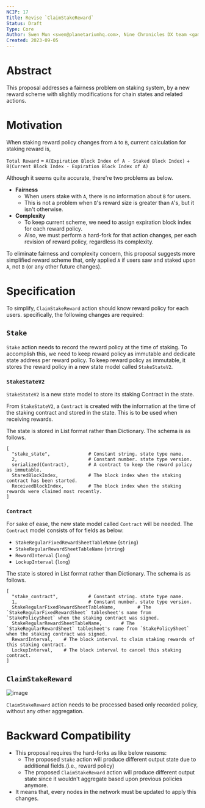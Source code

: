 ```yaml
---
NCIP: 17
Title: Revise `ClaimStakeReward` 
Status: Draft
Type: Core
Author: Swen Mun <swen@planetariumhq.com>, Nine Chronicles DX team <game-dx@planetariumhq.com> et al.
Created: 2023-09-05
---
```

# Abstract

This proposal addresses a fairness problem on staking system, by a new reward scheme with slightly modifications for chain states and related actions.

# Motivation

When staking reward policy changes from `A` to `B`, current calculation for staking reward is,

`Total Reward` = `A(Expiration Block Index of A - Staked Block Index)` + `B(Current Block Index - Expiration Block Index of A)`

Although it seems quite accurate, there're two problems as below.

- **Fairness**
  - When users stake with `A`, there is no information about `B` for users.
  - This is not a problem when `B`'s reward size is greater than `A`'s, but it isn't otherwise.
- **Complexity**
  - To keep current scheme, we need to assign expiration block index for each reward policy.
  - Also, we must perform a hard-fork for that action changes, per each revision of reward policy, regardless its complexity.

To eliminate fairness and complexity concern, this proposal suggests more simplified reward scheme that, only applied `A` if users saw and staked upon `A`, not `B` (or any other future changes).

# Specification

To simplify, `ClaimStakeReward` action should know reward policy for each users. specifically, the following changes are required:

## `Stake`
`Stake` action needs to record the reward policy at the time of staking. To accomplish this, we need to keep reward policy as immutable and dedicate state address per reward policy. To keep reward policy as immutable, it stores the reward policy in a new state model called `StakeStateV2`.

### `StakeStateV2`

`StakeStateV2` is a new state model to store its staking Contract in the state.

From `StakeStateV2`, a `Contract` is created with the information at the time of the staking contract and stored in the state. This is to be used when receiving rewards.

The state is stored in List format rather than Dictionary. The schema is as follows.
```
[
  "stake_state",              # Constant string. state type name.
  2,                          # Constant number. state type version.
  serialized(Contract),       # A contract to keep the reward policy as immutable.
  StaredBlockIndex,           # The block index when the staking contract has been started.
  ReceivedBlockIndex,         # The block index when the staking rewards were claimed most recently.
]
```

### `Contract`

For sake of ease, the new state model called `Contract` will be needed. The `Contract` model consists of for fields as below:

- `StakeRegularFixedRewardSheetTableName` (`string`)
- `StakeRegularRewardSheetTableName` (`string`)
- `RewardInterval` (`long`)
- `LockupInterval` (`long`)

The state is stored in List format rather than Dictionary. The schema is as follows.

```
[
  "stake_contract",           # Constant string. state type name.
  1,                          # Constant number. state type version.
  StakeRegularFixedRewardSheetTableName,        # The `StakeRegularFixedRewardSheet` tablesheet's name from `StakePolicySheet` when the staking contract was signed.
  StakeRegularRewardSheetTableName,       # The `StakeRegularRewardSheet` tablesheet's name from `StakePolicySheet` when the staking contract was signed.
  RewardInterval,    # The block interval to claim staking rewards of this staking contract.
  LockupInterval,    # The block interval to cancel this staking contract.
]
```

## `ClaimStakeReward`

![image](https://github.com/planetarium/NCIPs/assets/128436/7a291498-209e-41dc-a9fa-3efa705916a9)

`ClaimStakeReward` action needs to be processed based only recorded policy, without any other aggregation.

# Backward Compatibility

* This proposal requires the hard-forks as like below reasons:
  - The proposed `Stake` action will produce different output state due to additional fields.(i.e., reward policy)
  - The proposed `ClaimStakeReward` action will produce different output state since it wouldn't aggregate based upon previous policies anymore.
* It means that, every nodes in the network must be updated to apply this changes.
